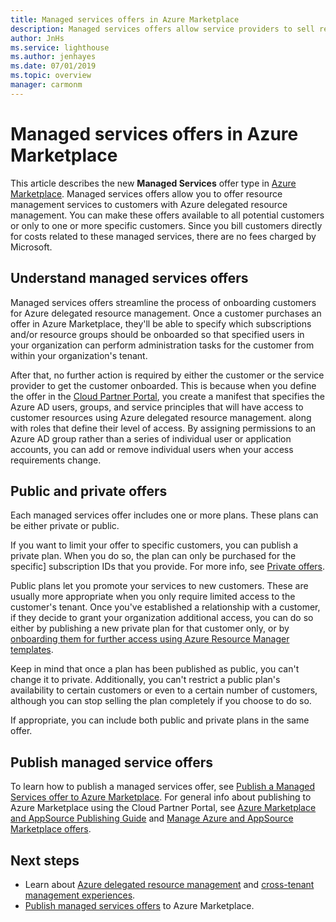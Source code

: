 ```yaml
---
title: Managed services offers in Azure Marketplace
description: Managed services offers allow service providers to sell resource management offers to customers in Azure Marketplace.
author: JnHs
ms.service: lighthouse
ms.author: jenhayes
ms.date: 07/01/2019
ms.topic: overview
manager: carmonm
---
```


# Managed services offers in Azure Marketplace

This article describes the new **Managed Services** offer type in [Azure Marketplace](https://azuremarketplace.microsoft.com). Managed services offers allow you to offer resource management services to customers with Azure delegated resource management. You can make these offers available to all potential customers or only to one or more specific customers. Since you bill customers directly for costs related to these managed services, there are no fees charged by Microsoft.

## Understand managed services offers

Managed services offers streamline the process of onboarding customers for Azure delegated resource management. Once a customer purchases an offer in Azure Marketplace, they'll be able to specify which subscriptions and/or resource groups should be onboarded so that specified users in your organization can perform administration tasks for the customer from within your organization's tenant.

After that, no further action is required by either the customer or the service provider to get the customer onboarded. This is because when you define the offer in the [Cloud Partner Portal](https://cloudpartner.azure.com/), you create a manifest that specifies the Azure AD users, groups, and service principles that will have access to customer resources using Azure delegated resource management. along with roles that define their level of access. By assigning permissions to an Azure AD group rather than a series of individual user or application accounts, you can add or remove individual users when your access requirements change.

## Public and private offers

Each managed services offer includes one or more plans. These plans can be either private or public.

If you want to limit your offer to specific customers, you can publish a private plan. When you do so, the plan can only be purchased for the specific] subscription IDs that you provide. For more info, see [Private offers](https://docs.microsoft.com/azure/marketplace/private-offers).

Public plans let you promote your services to new customers. These are usually more appropriate when you only require limited access to the customer's tenant. Once you've established a relationship with a customer, if they decide to grant your organization additional access, you can do so either by publishing a new private plan for that customer only, or by [onboarding them for further access using Azure Resource Manager templates](../how-to/onboard-customer.md).

Keep in mind that once a plan has been published as public, you can't change it to private. Additionally, you can't restrict a public plan's availability to certain customers or even to a certain number of customers, although you can stop selling the plan completely if you choose to do so.

If appropriate, you can include both public and private plans in the same offer.

## Publish managed service offers

To learn how to publish a managed services offer, see [Publish a Managed Services offer to Azure Marketplace](../how-to/publish-managed-services-offers.md). For general info about publishing to Azure Marketplace using the Cloud Partner Portal, see [Azure Marketplace and AppSource Publishing Guide](https://docs.microsoft.com/azure/marketplace/marketplace-publishers-guide) and [Manage Azure and AppSource Marketplace offers](https://docs.microsoft.com/azure/marketplace/cloud-partner-portal/manage-offers/cpp-manage-offers).

## Next steps

- Learn about [Azure delegated resource management](azure-delegated-resource-management.md) and [cross-tenant management experiences](cross-tenant-management-experience.md).
- [Publish managed services offers](../how-to/publish-managed-services-offers.md) to Azure Marketplace.

